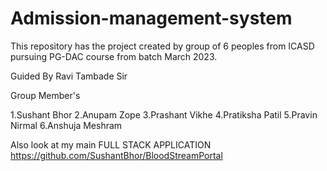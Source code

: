 # Admission-management-system
This repository has the project created by group of 6 peoples from ICASD pursuing PG-DAC course from batch March 2023.

Guided By Ravi Tambade Sir

Group Member's 

1.Sushant Bhor
2.Anupam Zope
3.Prashant Vikhe
4.Pratiksha Patil
5.Pravin Nirmal
6.Anshuja Meshram



Also look at my main FULL STACK APPLICATION
https://github.com/SushantBhor/BloodStreamPortal
